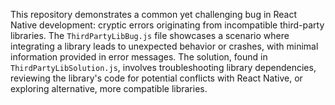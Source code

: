 This repository demonstrates a common yet challenging bug in React Native development: cryptic errors originating from incompatible third-party libraries. The `ThirdPartyLibBug.js` file showcases a scenario where integrating a library leads to unexpected behavior or crashes, with minimal information provided in error messages. The solution, found in `ThirdPartyLibSolution.js`, involves troubleshooting library dependencies, reviewing the library's code for potential conflicts with React Native, or exploring alternative, more compatible libraries.